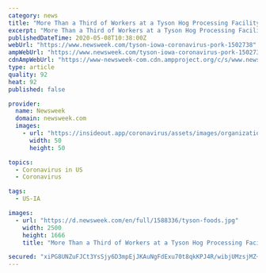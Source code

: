```yaml
---
category: news
title: "More Than a Third of Workers at a Tyson Hog Processing Facility in Iowa Have Contracted COVID-19"
excerpt: "More Than a Third of Workers at a Tyson Hog Processing Facility in Iowa Have Contracted COVID-19 | U.S. More than 1,000 workers at a pork processing plant in Iowa that reopened following a two-week closure due to the spread of COVID-19 have tested positive for the disease."
publishedDateTime: 2020-05-08T10:38:00Z
webUrl: "https://www.newsweek.com/tyson-iowa-coronavirus-pork-1502738"
ampWebUrl: "https://www.newsweek.com/tyson-iowa-coronavirus-pork-1502738?amp=1"
cdnAmpWebUrl: "https://www-newsweek-com.cdn.ampproject.org/c/s/www.newsweek.com/tyson-iowa-coronavirus-pork-1502738?amp=1"
type: article
quality: 92
heat: 92
published: false

provider:
  name: Newsweek
  domain: newsweek.com
  images:
    - url: "https://insideout.app/coronavirus/assets/images/organizations/newsweek.com-50x50.jpg"
      width: 50
      height: 50

topics:
  - Coronavirus in US
  - Coronavirus

tags:
  - US-IA

images:
  - url: "https://d.newsweek.com/en/full/1588336/tyson-foods.jpg"
    width: 2500
    height: 1666
    title: "More Than a Third of Workers at a Tyson Hog Processing Facility in Iowa Have Contracted COVID-19"

secured: "xiPG8UNZuFJCt3YsSjy6D3mpEjJKAuNgFdExu70t8qkKPJ4R/wibjUMzsjMZ+qx9QeO1cmk05IXgl+0I6HTBl5vfmTOhmjv5mhL4r3hwmYY5dLvv1CsBk0tiskqHUaFGo9blTHkPgc45zhpNJMwW/rWPai6A7LeRAsyi+vjhHL1UC9+3QXQH65q8eBodsdSbUUXSl39K8xknIvfK1WVOwGPz/M5d686Hzo3uT+POnVWx0Faoho6pYFFCbGU6BnsnYLbB0J7KRNPxu1PtSI+aOOajU22ort5KfIK0ayLD4bnOhpOKZOXnoYFUsG0+mOVzCADULxZrsX+siaUp4QGYNyyzAy+q4R2Mcp3vWRJ2TQpLJl4XcYyQkRN6UBdm9GtbB0NIZFsnZBDWxNkV6z4iWToZVfcubOqBuZ8IaEKqWxAc6WlYFQ4eFY4R7FW94lOCFk73Jg0gHzPBJWzeouDKzACP6uGNK6j6Mvol+2IbVP0=;2wu04AmqyQ3DnqdBtaPiRQ=="
---
```


